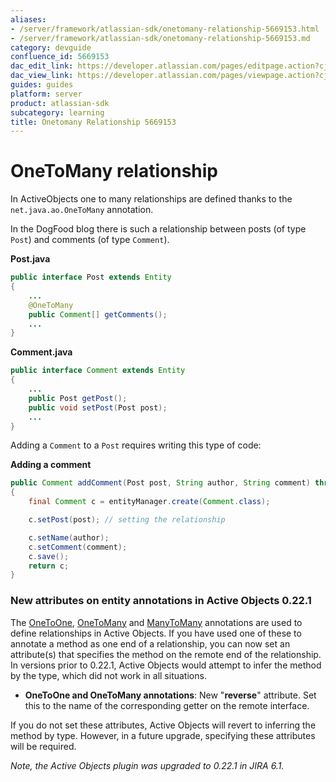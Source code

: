```yaml
---
aliases:
- /server/framework/atlassian-sdk/onetomany-relationship-5669153.html
- /server/framework/atlassian-sdk/onetomany-relationship-5669153.md
category: devguide
confluence_id: 5669153
dac_edit_link: https://developer.atlassian.com/pages/editpage.action?cjm=wozere&pageId=5669153
dac_view_link: https://developer.atlassian.com/pages/viewpage.action?cjm=wozere&pageId=5669153
guides: guides
platform: server
product: atlassian-sdk
subcategory: learning
title: Onetomany Relationship 5669153
---
```

# OneToMany relationship

In ActiveObjects one to many relationships are defined thanks to the `net.java.ao.OneToMany` annotation.

In the DogFood blog there is such a relationship between posts (of type `Post`) and comments (of type `Comment`).

**Post.java**

``` java
public interface Post extends Entity
{
    ...
    @OneToMany
    public Comment[] getComments();
    ...
}
```

**Comment.java**

``` java
public interface Comment extends Entity
{
    ...
    public Post getPost();
    public void setPost(Post post);
    ...
}
```

Adding a `Comment` to a `Post` requires writing this type of code:

**Adding a comment**

``` java
public Comment addComment(Post post, String author, String comment) throws SQLException
{
    final Comment c = entityManager.create(Comment.class);

    c.setPost(post); // setting the relationship

    c.setName(author);
    c.setComment(comment);
    c.save();
    return c;
}
```

### New attributes on entity annotations in Active Objects 0.22.1

The <a href="https://developer.atlassian.com/display/DOCS/OneToOne+Relationship" class="external-link">OneToOne</a>, <a href="https://developer.atlassian.com/display/DOCS/OneToMany+Relationship" class="external-link">OneToMany</a> and <a href="https://developer.atlassian.com/display/DOCS/ManyToMany+Relationship" class="external-link">ManyToMany</a> annotations are used to define relationships in Active Objects. If you have used one of these to annotate a method as one end of a relationship, you can now set an attribute(s) that specifies the method on the remote end of the relationship. In versions prior to 0.22.1, Active Objects would attempt to infer the method by the type, which did not work in all situations.

-   **OneToOne and OneToMany annotations**: New "**reverse**" attribute. Set this to the name of the corresponding getter on the remote interface.

If you do not set these attributes, Active Objects will revert to inferring the method by type. However, in a future upgrade, specifying these attributes will be required.

*Note, the Active Objects plugin was upgraded to 0.22.1 in JIRA 6.1.*
















































































































































































































































